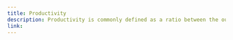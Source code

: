 ```yaml
---
title: Productivity
description: Productivity is commonly defined as a ratio between the output volume and the volume of inputs. In other words, it measures how efficiently production inputs, such as labour and capital, are being used in an economy to produce a given level of output.
link:
---
```

